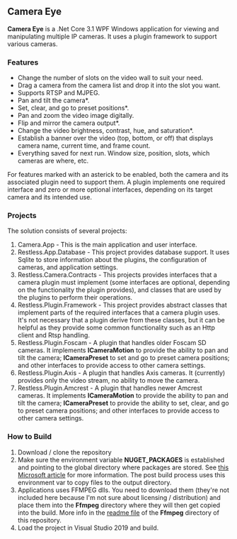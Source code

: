 ## Camera Eye

**Camera Eye** is a .Net Core 3.1 WPF Windows application for viewing and manipulating multiple IP cameras. It uses a plugin framework to support various cameras.

### Features
- Change the number of slots on the video wall to suit your need.
- Drag a camera from the camera list and drop it into the slot you want.
- Supports RTSP and MJPEG.
- Pan and tilt the camera*.
- Set, clear, and go to preset positions*.
- Pan and zoom the video image digitally.
- Flip and mirror the camera output*.
- Change the video brightness, contrast, hue, and saturation*.
- Establish a banner over the video (top, bottom, or off) that displays camera name, current time, and frame count.
- Everything saved for next run. Window size, position, slots, which cameras are where, etc.

For features marked with an asterick to be enabled, both the camera and its associated plugin need to support them.
A plugin implements one required interface and zero or more optional interfaces, depending on its target camera
and its intended use.

### Projects
The solution consists of several projects:

1. Camera.App - This is the main application and user interface.
2. Restless.App.Database - This project provides database support. It uses Sqlite to store information about the plugins, the configuration of cameras, and
application settings.
3. Restless.Camera.Contracts - This projects provides interfaces that a camera plugin must implement (some interfaces are optional, depending on the functionality
the plugin provides), and classes that are used by the plugins to perform their operations.
4. Restless.Plugin.Framework - This project provides abstract classes that implement parts of the required interfaces that a camera plugin uses. It's not necessary that a plugin
derive from these classes, but it can be helpful as they provide some common functionality such as an Http client and Rtsp handling.
5. Restless.Plugin.Foscam - A plugin that handles older Foscam SD cameras. It implements **ICameraMotion** to provide the ability to pan and tilt the camera; 
**ICameraPreset** to set and go to preset camera positions; and other interfaces to provide access to other camera settings.
6. Restless.Plugin.Axis - A plugin that handles Axis cameras. It (currently) provides only the video stream, no ability to move the camera.
7. Restless.Plugin.Amcrest - A plugin that handles newer Amcrest cameras. It implements **ICameraMotion** to provide the ability to pan and tilt the camera; 
**ICameraPreset** to provide the ability to set, clear, and go to preset camera positions; and other interfaces to provide access to other camera settings.

### How to Build

1. Download / clone the repository
2. Make sure the environment variable **NUGET_PACKAGES** is established and pointing to the global directory where packages are stored. See [this Microsoft article](https://docs.microsoft.com/en-us/nuget/reference/cli-reference/cli-ref-environment-variables) for more information. The post build process uses this environment var to copy files to the output directory.
3. Applications uses FFMPEG dlls. You need to download them (they're not included here because I'm not sure about licensing / distribution) and place them into the **Ffmpeg** directory where they will then get copied into the build. More info in the [readme file](https://github.com/victor-david/camera-eye/tree/master/src/Camera.App/Ffmpeg) of the **Ffmpeg** directory of this repository.
4. Load the project in Visual Studio 2019 and build.
